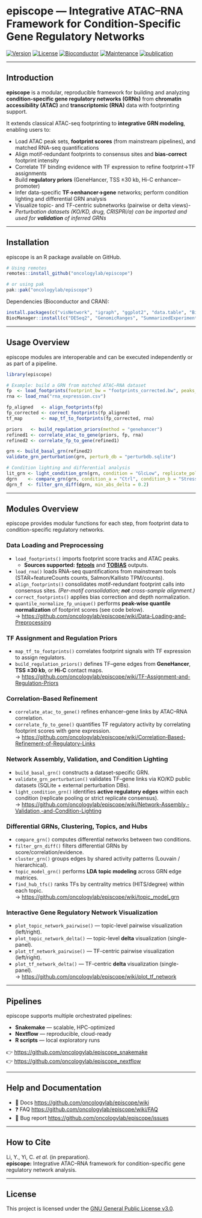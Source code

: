 episcope — Integrative ATAC–RNA Framework for Condition-Specific Gene Regulatory Networks
===========================================================================================

[![Version](https://img.shields.io/badge/version-1.0.0-blue.svg?style=plastic)](https://github.com/oncologylab/episcope)
[![License](https://img.shields.io/badge/license-MIT-green.svg?style=plastic)](https://github.com/oncologylab/episcope/blob/main/LICENSE)
[![Bioconductor](https://img.shields.io/badge/install%20via-BiocManager-orange.svg?style=plastic)](https://bioconductor.org)
[![Maintenance](https://img.shields.io/badge/Maintained%3F-yes-green.svg?style=plastic)](https://github.com/oncologylab/episcope/graphs/commit-activity)
[![publication](https://img.shields.io/badge/Publication-in%20prep-blue.svg?style=plastic)]()

---

## Introduction

**episcope** is a modular, reproducible framework for building and analyzing **condition-specific gene regulatory networks (GRNs)** from **chromatin accessibility (ATAC)** and **transcriptomic (RNA)** data with footprinting support.

It extends classical ATAC-seq footprinting to **integrative GRN modeling**, enabling users to:

- Load ATAC peak sets, **footprint scores** (from mainstream pipelines), and matched RNA-seq quantifications  
- Align motif-redundant footprints to consensus sites and **bias-correct** footprint intensity  
- Correlate TF binding evidence with TF expression to refine footprint→TF assignments  
- Build **regulatory priors** (GeneHancer, TSS ±30 kb, Hi-C enhancer–promoter)  
- Infer data-specific **TF→enhancer→gene** networks; perform condition lighting and differential GRN analysis  
- Visualize topic- and TF-centric subnetworks (pairwise or delta views)-
- *Perturbation datasets (KO/KD, drug, CRISPRi/a) can be imported and used for **validation** of inferred GRNs*

---

## Installation

episcope is an R package available on GitHub.

```r
# Using remotes
remotes::install_github("oncologylab/episcope")

# or using pak
pak::pak("oncologylab/episcope")
```

Dependencies (Bioconductor and CRAN):
```r
install.packages(c("visNetwork", "igraph", "ggplot2", "data.table", "BiocManager"))
BiocManager::install(c("DESeq2", "GenomicRanges", "SummarizedExperiment"))
```

---

## Usage Overview

episcope modules are interoperable and can be executed independently or as part of a pipeline.

```r
library(episcope)

# Example: build a GRN from matched ATAC–RNA dataset
fp  <- load_footprints(footprint_bw = "footprints_corrected.bw", peaks_bed = "peaks.bed")
rna <- load_rna("rna_expression.csv")

fp_aligned   <- align_footprints(fp)
fp_corrected <- correct_footprints(fp_aligned)
tf_map       <- map_tf_to_footprints(fp_corrected, rna)

priors   <- build_regulation_priors(method = "genehancer")
refined1 <- correlate_atac_to_gene(priors, fp, rna)
refined2 <- correlate_fp_to_gene(refined1)

grn <- build_basal_grn(refined2)
validate_grn_perturbation(grn, perturb_db = "perturbdb.sqlite")

# Condition lighting and differential analysis
lit_grn <- light_condition_grn(grn, condition = "GlcLow", replicate_policy = "pooled")
dgrn    <- compare_grn(grn, condition_a = "Ctrl", condition_b = "Stress")
dgrn_f  <- filter_grn_diff(dgrn, min_abs_delta = 0.2)
```

---

## Modules Overview

episcope provides modular functions for each step, from footprint data to condition-specific regulatory networks.

### Data Loading and Preprocessing
- `load_footprints()` imports footprint score tracks and ATAC peaks.  
  - **Sources supported:** [**fptools**](https://github.com/oncologylab/fptools) and [**TOBIAS**](https://github.com/loosolab/TOBIAS) outputs.  
- `load_rna()` loads RNA-seq quantifications from mainstream tools (STAR+featureCounts counts, Salmon/Kallisto TPM/counts).  
- `align_footprints()` consolidates motif-redundant footprint calls into consensus sites. *(Per-motif consolidation; **not** cross-sample alignment.)*  
- `correct_footprints()` applies bias correction and depth normalization.  
- `quantile_normalize_fp_unique()` performs **peak-wise quantile normalization** of footprint scores (see code below).  
  → https://github.com/oncologylab/episcope/wiki/Data-Loading-and-Preprocessing

### TF Assignment and Regulation Priors
- `map_tf_to_footprints()` correlates footprint signals with TF expression to assign regulators.  
- `build_regulation_priors()` defines TF–gene edges from **GeneHancer**, **TSS ±30 kb**, or **Hi-C** contact maps.  
  → https://github.com/oncologylab/episcope/wiki/TF-Assignment-and-Regulation-Priors

### Correlation-Based Refinement
- `correlate_atac_to_gene()` refines enhancer–gene links by ATAC–RNA correlation.  
- `correlate_fp_to_gene()` quantifies TF regulatory activity by correlating footprint scores with gene expression.  
  → https://github.com/oncologylab/episcope/wiki/Correlation‑Based-Refinement-of-Regulatory-Links

### Network Assembly, Validation, and Condition Lighting
- `build_basal_grn()` constructs a dataset-specific GRN.  
- `validate_grn_perturbation()` validates TF–gene links via KO/KD public datasets (SQLite + external perturbation DBs).  
- `light_condition_grn()` identifies **active regulatory edges** within each condition (replicate pooling or strict replicate consensus).  
  → https://github.com/oncologylab/episcope/wiki/Network-Assembly,-Validation,-and-Condition-Lighting

### Differential GRNs, Clustering, Topics, and Hubs
- `compare_grn()` computes differential networks between two conditions.  
- `filter_grn_diff()` filters differential GRNs by score/correlation/evidence.  
- `cluster_grn()` groups edges by shared activity patterns (Louvain / hierarchical).  
- `topic_model_grn()` performs **LDA topic modeling** across GRN edge matrices.  
- `find_hub_tfs()` ranks TFs by centrality metrics (HITS/degree) within each topic.  
  → https://github.com/oncologylab/episcope/wiki/topic_model_grn

### Interactive Gene Regulatory Network Visualization
- `plot_topic_network_pairwise()` — topic-level pairwise visualization (left/right).  
- `plot_topic_network_delta()` — topic-level **delta** visualization (single-panel).  
- `plot_tf_network_pairwise()` — TF-centric pairwise visualization (left/right).  
- `plot_tf_network_delta()` — TF-centric **delta** visualization (single-panel).  
  → https://github.com/oncologylab/episcope/wiki/plot_tf_network

---

## Pipelines

episcope supports multiple orchestrated pipelines:

- **Snakemake** — scalable, HPC-optimized  
- **Nextflow** — reproducible, cloud-ready  
- **R scripts** — local exploratory runs

👉 https://github.com/oncologylab/episcope_snakemake  
👉 https://github.com/oncologylab/episcope_nextflow

---

## Help and Documentation

- 📘 Docs https://github.com/oncologylab/episcope/wiki  
- ❓ FAQ https://github.com/oncologylab/episcope/wiki/FAQ  
- 🐛 Bug report https://github.com/oncologylab/episcope/issues

---

## How to Cite

Li, Y., Yi, C. *et al.* (in preparation).  
**episcope:** Integrative ATAC–RNA framework for condition-specific gene regulatory network analysis.

---

## License

This project is licensed under the [GNU General Public License v3.0](https://github.com/oncologylab/episcope/blob/main/LICENSE.md).
